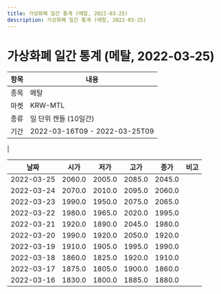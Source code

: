 ```yaml
---
title: 가상화폐 일간 통계 (메탈, 2022-03-25)
description: 가상화폐 일간 통계 (메탈, 2022-03-25)
---
```


가상화폐 일간 통계 (메탈, 2022-03-25)
===

|항목|내용|
|--|--|
|종목|메탈|
|마켓|KRW-MTL|
|종류|일 단위 캔들 (10일간)|
|기간|2022-03-16T09 - 2022-03-25T09
|

|날짜|시가|저가|고가|종가|비고|
|--|--|--|--|--|--|
|2022-03-25|2060.0|2005.0|2085.0|2045.0|    |
|2022-03-24|2070.0|2010.0|2095.0|2060.0|    |
|2022-03-23|1990.0|1950.0|2075.0|2065.0|    |
|2022-03-22|1980.0|1965.0|2020.0|1995.0|    |
|2022-03-21|1920.0|1890.0|2045.0|1980.0|    |
|2022-03-20|1990.0|1920.0|2050.0|1920.0|    |
|2022-03-19|1910.0|1905.0|1995.0|1990.0|    |
|2022-03-18|1860.0|1825.0|1920.0|1910.0|    |
|2022-03-17|1875.0|1805.0|1900.0|1860.0|    |
|2022-03-16|1830.0|1800.0|1885.0|1880.0|    |
